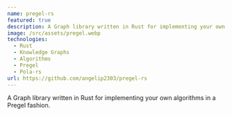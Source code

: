 ```yaml
---
name: pregel-rs
featured: true
description: A Graph library written in Rust for implementing your own algorithms in a Pregel fashion.
image: /src/assets/pregel.webp
technologies:
  - Rust
  - Knowledge Graphs
  - Algorithms
  - Pregel
  - Pola-rs
url: https://github.com/angelip2303/pregel-rs
---
```


A Graph library written in Rust for implementing your own algorithms in a Pregel fashion.
